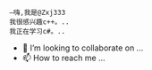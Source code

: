     –嗨,我是@Zxj333
    我很感兴趣c++。..
    我正在学习c#。..
   - 💞️ I’m looking to collaborate on ...
  - 📫 How to reach me ...

<!---
Zxj333/zxj333是一个麻色的特殊异性存储库,因为它的"可读性。md"(这个文件)出现在你的GUUUB配置文件上。
您可以点击预览链接查看您的更改。
--->
